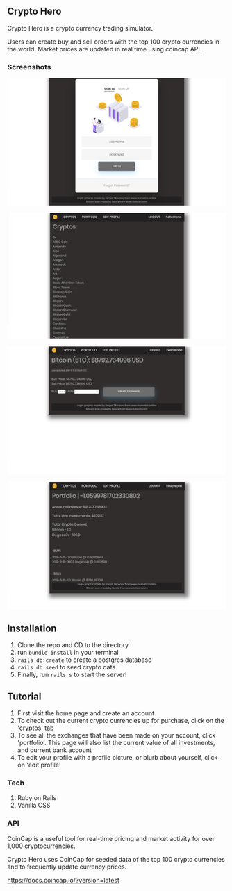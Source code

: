 ## Crypto Hero

Crypto Hero is a crypto currency trading simulator. 

Users can create buy and sell orders with the top 100 crypto currencies in the world. Market prices are updated in real time using coincap API.

### Screenshots

![screenshot of Crypto Hero's login and signup page](./app/assets/images/screenshot_4.png?raw=true "login page")

![screenshot of Crypto Hero's crypto currency page, listing top 100 coins](./app/assets/images/screenshot_1.png?raw=true "cryptos")

![screenshot of Crypto Hero's bitcoin exchange page, where a buyer can sell or buy bitcoin](./app/assets/images/screenshot_2.png?raw=true "bitcoin")

![screenshot of Crypto Hero's user portfolio page](./app/assets/images/screenshot_3.png?raw=true "user portfolio")


## Installation

1. Clone the repo and CD to the directory
2. run `bundle install` in your terminal
3. `rails db:create` to create a postgres database
4. `rails db:seed` to seed crypto data
5. Finally, run `rails s` to start the server!


## Tutorial

1. First visit the home page and create an account
2. To check out the current crypto currencies up for purchase, click on the 'cryptos' tab
3. To see all the exchanges that have been made on your account, click 'portfolio'. This page will also list the current value of all investments, and current bank account
4. To edit your profile with a profile picture, or blurb about yourself, click on 'edit profile'

### Tech

1. Ruby on Rails
2. Vanilla CSS

### API

CoinCap is a useful tool for real-time pricing and market activity for over 1,000 cryptocurrencies.

Crypto Hero uses CoinCap for seeded data of the top 100 crypto currencies and to frequently update currency prices. 

https://docs.coincap.io/?version=latest
